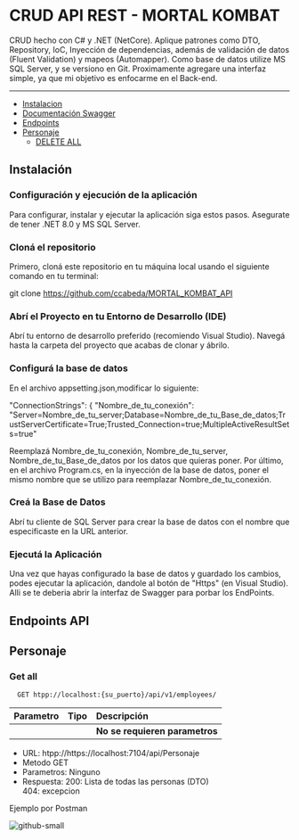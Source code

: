 # CRUD API REST - MORTAL KOMBAT

CRUD hecho con C# y .NET (NetCore). Aplique patrones como DTO, Repository, IoC, Inyección de dependencias, además de validación de datos (Fluent Validation) y mapeos (Automapper). Como base de datos utilize MS SQL Server, y se versiono en Git.
Proximamente agregare una interfaz simple, ya que mi objetivo es enfocarme en el Back-end.



---
- [Instalacion](#instalación)
- [Documentación Swagger](#documentación-swagger)
- [Endpoints](#endpoints-api)
- [Personaje](#Personaje)
	- [DELETE ALL](#delete-all)

## Instalación

### Configuración y ejecución de la aplicación
Para configurar, instalar y ejecutar la aplicación siga estos pasos. Asegurate de tener .NET 8.0 y MS SQL Server.

### Cloná el repositorio
Primero, cloná este repositorio en tu máquina local usando el siguiente comando en tu terminal:

git clone https://github.com/ccabeda/MORTAL_KOMBAT_API

### Abrí el Proyecto en tu Entorno de Desarrollo (IDE)
Abrí tu entorno de desarrollo preferido (recomiendo Visual Studio). Navegá hasta la carpeta del proyecto que acabas de clonar y ábrilo.

### Configurá la base de datos
En el archivo appsetting.json,modificar lo siguiente:

"ConnectionStrings": {
  "Nombre_de_tu_conexión": "Server=Nombre_de_tu_server;Database=Nombre_de_tu_Base_de_datos;TrustServerCertificate=True;Trusted_Connection=true;MultipleActiveResultSets=true"
   
Reemplazá Nombre_de_tu_conexión, Nombre_de_tu_server, Nombre_de_tu_Base_de_datos por los datos que quieras poner.
Por último, en el archivo Program.cs, en la inyección de la base de datos, poner el mismo nombre que se utilizo para reemplazar Nombre_de_tu_conexión.

### Creá la Base de Datos
Abrí tu cliente de SQL Server para crear la base de datos con el nombre que especificaste en la URL anterior.

### Ejecutá la Aplicación
Una vez que hayas configurado la base de datos y guardado los cambios, podes ejecutar la aplicación, dandole al botón de "Https" (en Visual Studio). Alli se te deberia abrir la interfaz de Swagger para porbar los EndPoints.

## Endpoints API

## Personaje

### Get all

```http
  GET htpp://localhost:{su_puerto}/api/v1/employees/
```

| Parametro | Tipo     | Descripción                     |
| :-------- | :------- | :-------------------------------- |
|      |  | **No se requieren parametros**  |

- URL: htpp://https://localhost:7104/api/Personaje
- Metodo GET
- Parametros:
	Ninguno
- Respuesta:
	200: Lista de todas las personas (DTO)  
	404: excepcion 

Ejemplo por Postman

![github-small](https://imgbox.com/tKfdPWdw)
